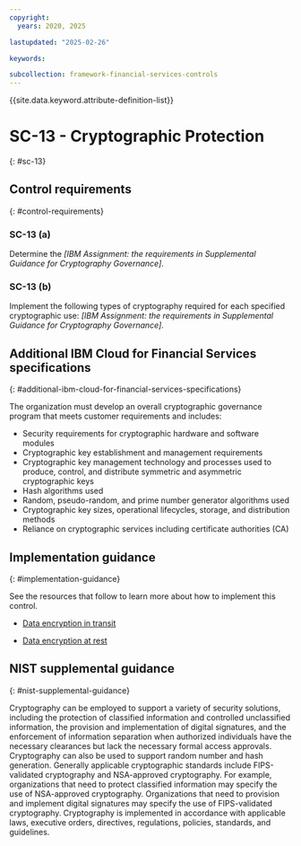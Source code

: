 ```yaml
---
copyright:
  years: 2020, 2025

lastupdated: "2025-02-26"

keywords:

subcollection: framework-financial-services-controls
---
```


{{site.data.keyword.attribute-definition-list}}

# SC-13 - Cryptographic Protection
{: #sc-13}

## Control requirements
{: #control-requirements}



### SC-13 (a)


Determine the _[IBM Assignment: the requirements in Supplemental Guidance for Cryptography Governance]_.


### SC-13 (b)


Implement the following types of cryptography required for each specified cryptographic use: _[IBM Assignment: the requirements in Supplemental Guidance for Cryptography Governance]_.






## Additional IBM Cloud for Financial Services specifications
{: #additional-ibm-cloud-for-financial-services-specifications}

The organization must develop an overall cryptographic governance program that meets customer requirements and includes:
- Security requirements for cryptographic hardware and software modules 
- Cryptographic key establishment and management requirements
- Cryptographic key management technology and processes used to produce, control, and distribute symmetric and asymmetric cryptographic keys
- Hash algorithms used
- Random, pseudo-random, and prime number generator algorithms used
- Cryptographic key sizes, operational lifecycles, storage, and distribution methods
- Reliance on cryptographic services including certificate authorities (CA)




## Implementation guidance
{: #implementation-guidance}

See the resources that follow to learn more about how to implement this control.


- [Data encryption in transit](/docs/framework-financial-services?topic=framework-financial-services-shared-encryption-in-transit)


- [Data encryption at rest](/docs/framework-financial-services?topic=framework-financial-services-shared-encryption-at-rest)






## NIST supplemental guidance
{: #nist-supplemental-guidance}

Cryptography can be employed to support a variety of security solutions, including the protection of classified information and controlled unclassified information, the provision and implementation of digital signatures, and the enforcement of information separation when authorized individuals have the necessary clearances but lack the necessary formal access approvals. Cryptography can also be used to support random number and hash generation. Generally applicable cryptographic standards include FIPS-validated cryptography and NSA-approved cryptography. For example, organizations that need to protect classified information may specify the use of NSA-approved cryptography. Organizations that need to provision and implement digital signatures may specify the use of FIPS-validated cryptography. Cryptography is implemented in accordance with applicable laws, executive orders, directives, regulations, policies, standards, and guidelines.
